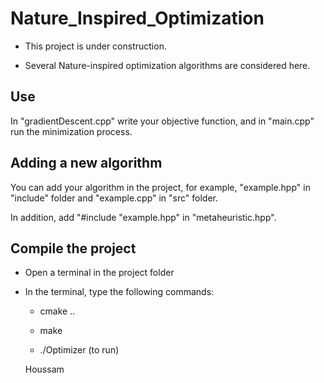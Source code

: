 # Nature_Inspired_Optimization

- This project is under construction.

* Several Nature-inspired optimization algorithms are considered here.

## Use

In "gradientDescent.cpp" write your objective function, and in "main.cpp" run the minimization process.

## Adding a new algorithm

You can add your algorithm in the project, for example, "example.hpp" in "include" folder and "example.cpp" in "src" folder.

In addition, add "#include "example.hpp" in "metaheuristic.hpp".

## Compile the project

- Open a terminal in the project folder

- In the terminal, type the following commands:

  - cmake ..

  - make

  - ./Optimizer (to run)

  Houssam
